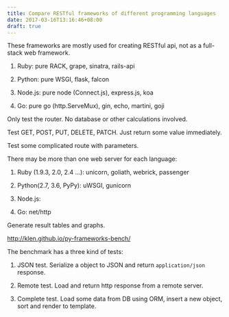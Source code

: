 ```yaml
---
title: Compare RESTful frameworks of different programming languages
date: 2017-03-16T13:16:46+08:00
draft: true
---
```


These frameworks are mostly used for creating RESTful api, not as a full-stack web framework.


<!--more-->



  1. Ruby: pure RACK, grape, sinatra, rails-api


  2. Python: pure WSGI, flask, falcon


  3. Node.js: pure node (Connect.js), express.js, koa


  4. Go: pure go (http.ServeMux), gin, echo, martini, goji



Only test the router. No database or other calculations involved.

Test GET, POST, PUT, DELETE, PATCH. Just return some value immediately.

Test some complicated route with parameters.

There may be more than one web server for each language:



  1. Ruby (1.9.3, 2.0, 2.4 ...): unicorn, goliath, webrick, passenger


  2. Python(2.7, 3.6, PyPy): uWSGI, gunicorn


  3. Node.js:


  4. Go: net/http



Generate result tables and graphs.

http://klen.github.io/py-frameworks-bench/

The benchmark has a three kind of tests:



  1. JSON test. Serialize a object to JSON and return `application/json` response.


  2. Remote test. Load and return http response from a remote server.


  3. Complete test. Load some data from DB using ORM, insert a new object, sort and render to template.



